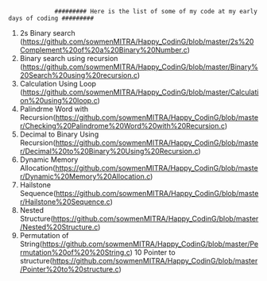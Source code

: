                  ######### Here is the list of some of my code at my early days of coding #########
                 
1) 2s Binary search (https://github.com/sowmenMITRA/Happy_CodinG/blob/master/2s%20Complement%20of%20a%20Binary%20Number.c)
2) Binary search using recursion (https://github.com/sowmenMITRA/Happy_CodinG/blob/master/Binary%20Search%20using%20recursion.c)
3) Calculation Using Loop (https://github.com/sowmenMITRA/Happy_CodinG/blob/master/Calculation%20using%20loop.c)
4) Palindrme Word with Recursion(https://github.com/sowmenMITRA/Happy_CodinG/blob/master/Checking%20Palindrome%20Word%20with%20Recursion.c)
5) Decimal to Binary Using Recursion(https://github.com/sowmenMITRA/Happy_CodinG/blob/master/Decimal%20to%20Binary%20Using%20Recursion.c)
6) Dynamic Memory Allocation(https://github.com/sowmenMITRA/Happy_CodinG/blob/master/Dynamic%20Memory%20Allocation.c)
7) Hailstone Sequence(https://github.com/sowmenMITRA/Happy_CodinG/blob/master/Hailstone%20Sequence.c)
8) Nested Structure(https://github.com/sowmenMITRA/Happy_CodinG/blob/master/Nested%20Structure.c)
9) Permutation of String(https://github.com/sowmenMITRA/Happy_CodinG/blob/master/Permutation%20of%20%20String.c)
10 Pointer to structure(https://github.com/sowmenMITRA/Happy_CodinG/blob/master/Pointer%20to%20structure.c)
